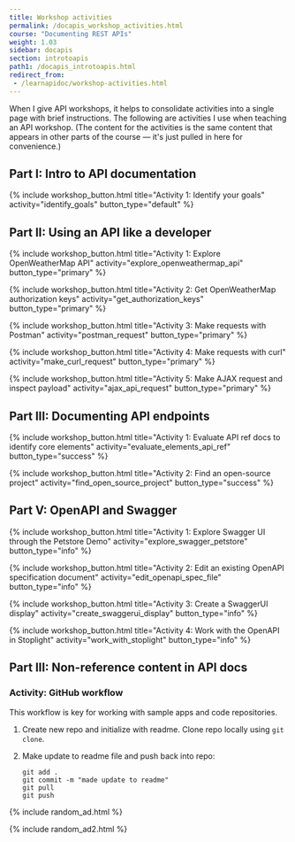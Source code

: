 ```yaml
---
title: Workshop activities
permalink: /docapis_workshop_activities.html
course: "Documenting REST APIs"
weight: 1.03
sidebar: docapis
section: introtoapis
path1: /docapis_introtoapis.html
redirect_from:
 - /learnapidoc/workshop-activities.html
---
```


When I give API workshops, it helps to consolidate activities into a single page with brief instructions. The following are activities I use when teaching an API workshop. (The content for the activities is the same content that appears in other parts of the course &mdash; it's just pulled in here for convenience.)

## Part I: Intro to API documentation

{% include workshop_button.html title="Activity 1: Identify your goals" activity="identify_goals" button_type="default" %}

## Part II: Using an API like a developer

{% include workshop_button.html title="Activity 1: Explore OpenWeatherMap API" activity="explore_openweathermap_api" button_type="primary" %}

{% include workshop_button.html title="Activity 2: Get OpenWeatherMap authorization keys" activity="get_authorization_keys" button_type="primary" %}

{% include workshop_button.html title="Activity 3: Make requests with Postman" activity="postman_request" button_type="primary" %}

{% include workshop_button.html title="Activity 4: Make requests with curl" activity="make_curl_request" button_type="primary" %}

{% include workshop_button.html title="Activity 5: Make AJAX request and inspect payload" activity="ajax_api_request" button_type="primary" %}

## Part III: Documenting API endpoints

{% include workshop_button.html title="Activity 1: Evaluate API ref docs to identify core elements" activity="evaluate_elements_api_ref" button_type="success" %}

{% include workshop_button.html title="Activity 2: Find an open-source project" activity="find_open_source_project" button_type="success" %}

## Part V: OpenAPI and Swagger

{% include workshop_button.html title="Activity 1: Explore Swagger UI through the Petstore Demo" activity="explore_swagger_petstore" button_type="info" %}

{% include workshop_button.html title="Activity 2: Edit an existing OpenAPI specification document" activity="edit_openapi_spec_file" button_type="info" %}

{% include workshop_button.html title="Activity 3: Create a SwaggerUI display" activity="create_swaggerui_display" button_type="info" %}

{% include workshop_button.html title="Activity 4: Work with the OpenAPI in Stoplight" activity="work_with_stoplight" button_type="info" %}

## Part III: Non-reference content in API docs

###  Activity: GitHub workflow

This workflow is key for working with sample apps and code repositories.

1.  Create new repo and initialize with readme. Clone repo locally using `git clone`.
2.  Make update to readme file and push back into repo:

    ```
    git add .
    git commit -m "made update to readme"
    git pull
    git push
    ```

{% include random_ad.html %}

{% include random_ad2.html %}
